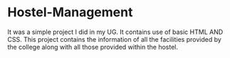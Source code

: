 # Hostel-Management
It was a simple project I did in my UG. It contains use of basic HTML AND CSS.
This project contains the information of all the facilities provided by the college along with all those provided within the hostel.
